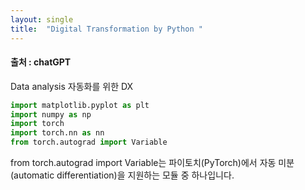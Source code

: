 ```yaml
---
layout: single
title:  "Digital Transformation by Python "
---
```


#### 출처 : chatGPT


Data analysis 자동화를 위한  DX

```python
import matplotlib.pyplot as plt
import numpy as np
import torch
import torch.nn as nn
from torch.autograd import Variable
```

from torch.autograd import Variable는 파이토치(PyTorch)에서 자동 미분(automatic differentiation)을 지원하는 모듈 중 하나입니다. 

